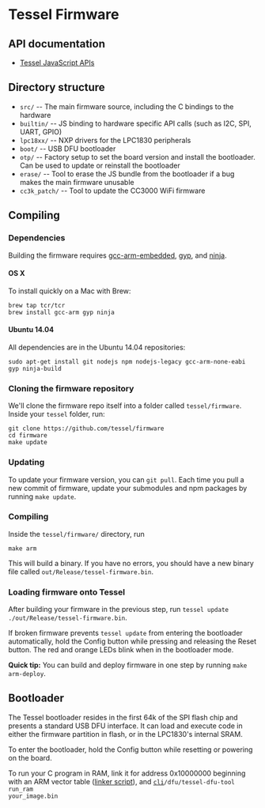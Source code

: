 # Tessel Firmware

## API documentation

* [Tessel JavaScript APIs](https://github.com/tessel/docs)

## Directory structure

* `src/` -- The main firmware source, including the C bindings to the hardware
* `builtin/` -- JS binding to hardware specific API calls (such as I2C, SPI, UART, GPIO)
* `lpc18xx/` -- NXP drivers for the LPC1830 peripherals
* `boot/` -- USB DFU bootloader
* `otp/` -- Factory setup to set the board version and install the bootloader. Can be used to update or reinstall the bootloader
* `erase/` -- Tool to erase the JS bundle from the bootloader if a bug makes the main firmware unusable
* `cc3k_patch/` -- Tool to update the CC3000 WiFi firmware

## Compiling

### Dependencies

Building the firmware requires [gcc-arm-embedded](https://launchpad.net/gcc-arm-embedded), [gyp](https://code.google.com/p/gyp/), and [ninja](http://martine.github.io/ninja/).

#### OS X

To install quickly on a Mac with Brew:

```
brew tap tcr/tcr
brew install gcc-arm gyp ninja
```

#### Ubuntu 14.04

All dependencies are in the Ubuntu 14.04 repositories:

```
sudo apt-get install git nodejs npm nodejs-legacy gcc-arm-none-eabi gyp ninja-build
```

### Cloning the firmware repository

We'll clone the firmware repo itself into a folder called `tessel/firmware`. Inside your `tessel` folder, run:

```
git clone https://github.com/tessel/firmware
cd firmware
make update
```

### Updating

To update your firmware version, you can `git pull`. Each time you pull a new commit of firmware, update your submodules and npm packages by running `make update`.

### Compiling

Inside the `tessel/firmware/` directory, run

```
make arm
```

This will build a binary. If you have no errors, you should have a new binary file called `out/Release/tessel-firmware.bin`.

### Loading firmware onto Tessel

After building your firmware in the previous step, run `tessel update ./out/Release/tessel-firmware.bin`.

If broken firmware prevents `tessel update` from entering the bootloader automatically, hold the Config button while pressing and releasing the Reset button. The red and orange LEDs blink when in the bootloader mode.

**Quick tip:** You can build and deploy firmware in one step by running `make arm-deploy`.

## Bootloader

The Tessel bootloader resides in the first 64k of the SPI flash chip and presents a standard USB DFU interface. It can load and execute code in either the firmware partition in flash, or in the LPC1830's internal SRAM.

To enter the bootloader, hold the Config button while resetting or powering on the board.

To run your C program in RAM, link it for address 0x10000000 beginning with an ARM vector table ([linker script](otp/ldscript_ram_gnu.ld)), and <code>[cli](https://github.com/tessel/cli)/dfu/tessel-dfu-tool run_ram your_image.bin</code>
